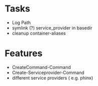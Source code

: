 # Tasks
- Log Path
- symlink (?) service_provider in basedir
- cleanup container-aliases


# Features
- CreateCommand-Command
- Create-Serviceprovider-Command
- different service providers ( e.g. phinx)
